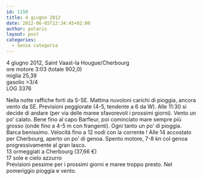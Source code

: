 ```yaml
---
id: 1150
title: 4 giugno 2012
date: 2012-06-05T12:34:45+02:00
author: polaris
layout: post
categories:
  - Senza categoria
---
```

4 giugno 2012, Saint Vaast-la Hougue/Cherbourg  
ore motore 3:03 (totale 902,0)  
miglia 25,39  
gasolio >3/4  
LOG 3376

Nella notte raffiche forti da S-SE. Mattina nuvoloni carichi di pioggia, ancora vento da SE. Previsioni peggiorate (4-5, tendente a 6 da W). Alle 11:30 si decide di andare (per via delle maree sfavorevoli i prossimi giorni). Vento un po&#8217; calato. Bene fino al capo Barfleur, poi cominciato mare sempre più grosso (onde fino a 4-5 m con frangenti). Ogni tanto un po&#8217; di pioggia. Barca benissimo. Velocità fino a 12 nodi con la corrente ! Alle 14 accostato per Cherbourg, aperto un po&#8217; di genoa. Spento motore, 7-8 kn col genoa progressivamente al gran lasco.  
13 ormeggiati a Cherbourg (37,66 €)  
17 sole e cielo azzurro  
Previsioni pessime per i prossimi giorni e maree troppo presto. Nel pomeriggio pioggia e vento.